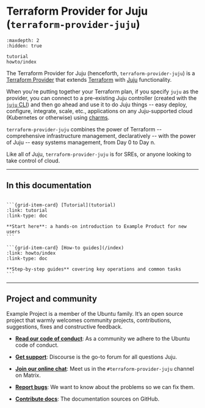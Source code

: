 # Terraform Provider for Juju (`terraform-provider-juju`)

```{toctree}
:maxdepth: 2
:hidden: true

tutorial
howto/index
```

<!--
reference/index
explanation/index
-->

The Terraform Provider for Juju (henceforth, `terraform-provider-juju`) is a [Terraform Provider](https://developer.hashicorp.com/terraform/language/providers) that extends [Terraform](https://developer.hashicorp.com/terraform) with [Juju](https://juju.is) functionality.

When you're putting together your Terraform plan, if you specify `juju` as the provider, you can connect to a pre-existing Juju controller (created with the [`juju` CLI](https://juju.is/docs/juju/juju-client)) and then go ahead and use it to do Juju things -- easy deploy, configure, integrate, scale, etc., applications on any Juju-supported cloud (Kubernetes or otherwise) using [charms](https://juju.is/docs/juju/charmed-operator).

`terraform-provider-juju` combines the power of Terraform -- comprehensive infrastructure management, declaratively -- with the power of Juju -- easy systems management, from Day 0 to Day n.

Like all of Juju, `terraform-provider-juju` is for SREs, or anyone looking to take control of cloud. 

---------

## In this documentation

````{grid} 1 1 2 2

```{grid-item-card} [Tutorial](tutorial)
:link: tutorial
:link-type: doc

**Start here**: a hands-on introduction to Example Product for new users
```

```{grid-item-card} [How-to guides](/index)
:link: howto/index
:link-type: doc

**Step-by-step guides** covering key operations and common tasks
```

````

<!--
````{grid} 1 1 2 2
:reverse:

```{grid-item-card} [Reference](/index)
:link: reference/index
:link-type: doc

**Technical information** - specifications, APIs, architecture
```

```{grid-item-card} [Explanation](/index)
:link: explanation/index
:link-type: doc

**Discussion and clarification** of key topics
```

````
-->

---------


## Project and community

Example Project is a member of the Ubuntu family. It’s an open source project that warmly welcomes community projects, contributions, suggestions, fixes and constructive feedback.

* **[Read our code of conduct](https://ubuntu.com/community/ethos/code-of-conduct)**:
As a community we adhere to the Ubuntu code of conduct.

* **[Get support](https://discourse.charmhub.io/)**:
Discourse is the go-to forum for all questions Juju.

* **[Join our online chat](https://matrix.to/#/#terraform-provider-juju:ubuntu.com)**:
Meet us in the `#terraform-provider-juju` channel on Matrix.

* **[Report bugs](https://github.com/juju/terraform-provider-juju/issues/new?title=doc%3A+ADD+A+TITLE&body=DESCRIBE+THE+ISSUE%0A%0A---%0ADocument:%20index.md)**:
We want to know about the problems so we can fix them.

* **[Contribute docs](https://github.com/juju/terraform-provider-juju/tree/main/docs)**:
The documentation sources on GitHub.
